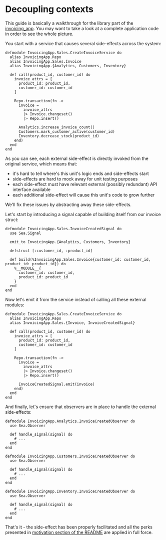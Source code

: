 # Decoupling contexts

This guide is basically a walkthrough for the library part of the [invoicing_app]. You may want to
take a look at a complete application code in order to see the whole picture.

You start with a service that causes several side-effects across the system:

    defmodule InvoicingApp.Sales.CreateInvoiceService do
      alias InvoicingApp.Repo
      alias InvoicingApp.Sales.Invoice
      alias InvoicingApp.{Analytics, Customers, Inventory}

      def call(product_id, customer_id) do
        invoice_attrs = [
          product_id: product_id,
          customer_id: customer_id
        ]

        Repo.transaction(fn ->
          invoice =
            invoice_attrs
            |> Invoice.changeset()
            |> Repo.insert()

          Analytics.increase_invoice_count()
          Customers.mark_customer_active(customer_id)
          Inventory.decrease_stock(product_id)
        end)
      end
    end

As you can see, each external side-effect is directly invoked from the original service, which means
that:

- it's hard to tell where's this unit's logic ends and side-effects start
- side-effects are hard to mock away for unit testing purposes
- each side-effect must have relevant external (possibly redundant) API interface available
- each additional side-effect will cause this unit's code to grow further

We'll fix these issues by abstracting away these side-effects.

Let's start by introducing a signal capable of building itself from our invoice struct:

    defmodule InvoicingApp.Sales.InvoiceCreatedSignal do
      use Sea.Signal

      emit_to InvoicingApp.{Analytics, Customers, Inventory}

      defstruct [:customer_id, :product_id]

      def build(%InvoicingApp.Sales.Invoice{customer_id: customer_id, product_id: product_id}) do
        %__MODULE__{
          customer_id: customer_id,
          product_id: product_id
        }
      end
    end

Now let's emit it from the service instead of calling all these external modules:

    defmodule InvoicingApp.Sales.CreateInvoiceService do
      alias InvoicingApp.Repo
      alias InvoicingApp.Sales.{Invoice, InvoiceCreatedSignal}

      def call(product_id, customer_id) do
        invoice_attrs = [
          product_id: product_id,
          customer_id: customer_id
        ]

        Repo.transaction(fn ->
          invoice =
            invoice_attrs
            |> Invoice.changeset()
            |> Repo.insert()

          InvoiceCreatedSignal.emit(invoice)
        end)
      end
    end

And finally, let's ensure that observers are in place to handle the external side-effects:

    defmodule InvoicingApp.Analytics.InvoiceCreatedObserver do
      use Sea.Observer

      def handle_signal(signal) do
        # ...
      end
    end

    defmodule InvoicingApp.Customers.InvoiceCreatedObserver do
      use Sea.Observer

      def handle_signal(signal) do
        # ...
      end
    end

    defmodule InvoicingApp.Inventory.InvoiceCreatedObserver do
      use Sea.Observer

      def handle_signal(signal) do
        # ...
      end
    end

That's it - the side-effect has been properly facilitated and all the perks presented in [motivation
section of the README] are applied in full force.

[invoicing_app]: https://github.com/surgeventures/sea-elixir/tree/master/examples/invoicing_app

[motivation section of the README]: readme.html#motivation
